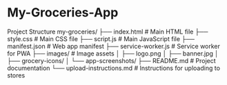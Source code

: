 # My-Groceries-App
Project Structure
my-groceries/
├── index.html                # Main HTML file
├── style.css                 # Main CSS file
├── script.js                 # Main JavaScript file
├── manifest.json             # Web app manifest
├── service-worker.js         # Service worker for PWA
├── images/                   # Image assets
│   ├── logo.png
│   ├── banner.jpg
│   ├── grocery-icons/
│   └── app-screenshots/
├── README.md                 # Project documentation
└── upload-instructions.md    # Instructions for uploading to stores
